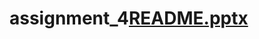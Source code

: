 # assignment_4[README.pptx](https://github.com/mu-se373-180704026/assignment_4/files/8384322/README.pptx)
